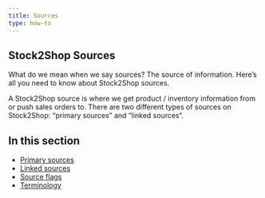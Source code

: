 ```yaml
---
title: Sources
type: how-to
---
```


## Stock2Shop Sources
What do we mean when we say sources? The source of information. 
Here’s all you need to know about Stock2Shop sources.

A Stock2Shop source is where we get product / inventory information from or push sales orders to. 
There are two different types of sources on Stock2Shop: “primary sources” and “linked sources“.


## In this section
- [Primary sources](/help/how-to/sources/primary-sources)
- [Linked sources](/help/how-to/sources/linked-sources "...")
- [Source flags](/help/how-to/sources/source-flags "...")
- [Terminology](/help/how-to/sources/terminology "...")

 
